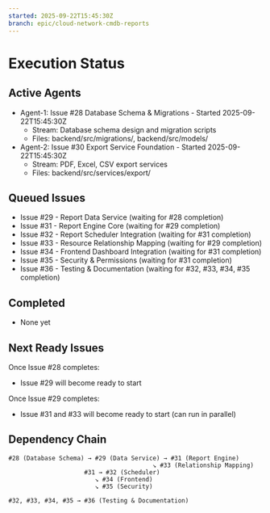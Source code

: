 ```yaml
---
started: 2025-09-22T15:45:30Z
branch: epic/cloud-network-cmdb-reports
---
```


# Execution Status

## Active Agents
- Agent-1: Issue #28 Database Schema & Migrations - Started 2025-09-22T15:45:30Z
  - Stream: Database schema design and migration scripts
  - Files: backend/src/migrations/, backend/src/models/
- Agent-2: Issue #30 Export Service Foundation - Started 2025-09-22T15:45:30Z
  - Stream: PDF, Excel, CSV export services
  - Files: backend/src/services/export/

## Queued Issues
- Issue #29 - Report Data Service (waiting for #28 completion)
- Issue #31 - Report Engine Core (waiting for #29 completion)
- Issue #32 - Report Scheduler Integration (waiting for #31 completion)
- Issue #33 - Resource Relationship Mapping (waiting for #29 completion)
- Issue #34 - Frontend Dashboard Integration (waiting for #31 completion)
- Issue #35 - Security & Permissions (waiting for #31 completion)
- Issue #36 - Testing & Documentation (waiting for #32, #33, #34, #35 completion)

## Completed
- None yet

## Next Ready Issues
Once Issue #28 completes:
- Issue #29 will become ready to start

Once Issue #29 completes:
- Issue #31 and #33 will become ready to start (can run in parallel)

## Dependency Chain
```
#28 (Database Schema) → #29 (Data Service) → #31 (Report Engine)
                                        ↘ #33 (Relationship Mapping)
                     #31 → #32 (Scheduler)
                        ↘ #34 (Frontend)
                        ↘ #35 (Security)

#32, #33, #34, #35 → #36 (Testing & Documentation)
```